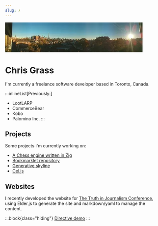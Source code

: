 ```yaml
---
slug: /
---
```


![banner](banner.webp)

# Chris Grass

I'm currently a freelance software developer based in Toronto, Canada.

:::inlineList[Previously:]
- LootLARP
- CommerceBear
- Kobo
- Palomino Inc.
:::

## Projects

Some projects I'm currently working on:

- [A Chess engine written in Zig](https://github.com/sea-grass/chess-engine)
- [Bookmarklet repository](https://github.com/sea-grass/bookmarklet-repository)
- [Generative skyline](https://skyline.ceagrass.workers.dev/image-viewer)
- [Cel.js](https://github.com/sea-grass/cel.js)

## Websites

I recently developed the website for [The Truth in Journalism Conference](https://thetijproject.ca), using Elder.js to generate the site and markdown/yaml to manage the content.

:::block{class="hiding"}
[Directive demo](/directives)
:::